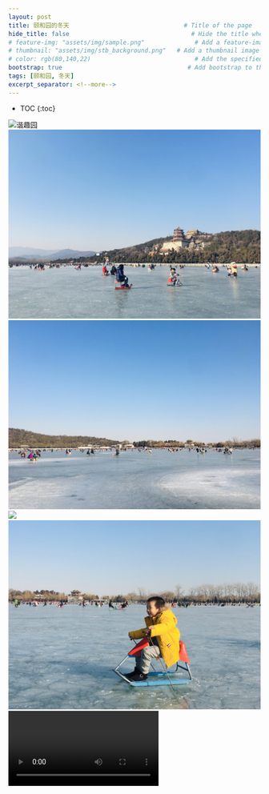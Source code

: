 ```yaml
---
layout: post
title: 颐和园的冬天                                # Title of the page
hide_title: false                                  # Hide the title when displaying the post, but shown in lists of posts
# feature-img: "assets/img/sample.png"              # Add a feature-image to the post
# thumbnail: "assets/img/stb_background.png"   # Add a thumbnail image on blog view
# color: rgb(80,140,22)                             # Add the specified color as feature image, and change link colors in post
bootstrap: true                                   # Add bootstrap to the page
tags: [颐和园, 冬天]
excerpt_separator: <!--more-->
---
```


<!--more-->
* TOC
{:toc}

![谐趣园](/assets/img/post/2020-01-04-yiheyuan/xiequyuan.jpg "谐趣园")
![](/assets/img/post/2020-01-04-yiheyuan/ice_arena_1.jpg)
![](/assets/img/post/2020-01-04-yiheyuan/ice_arena_2.jpg)
![](/assets/img/post/2020-01-04-yiheyuan/ice_arena_full.jpg)
![](/assets/img/post/2020-01-04-yiheyuan/boy.jpg)
![](/assets/img/post/2020-01-04-yiheyuan/spin_on_ice.mov)
